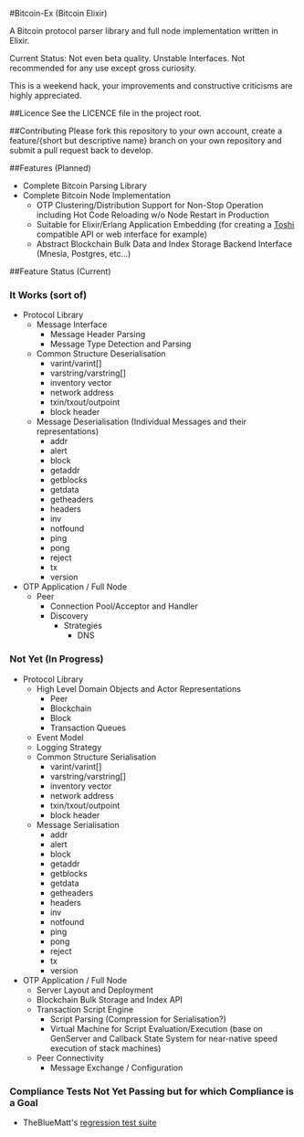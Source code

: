 #Bitcoin-Ex (Bitcoin Elixir)

A Bitcoin protocol parser library and full node implementation written in Elixir.

Current Status: Not even beta quality. Unstable Interfaces.
Not recommended for any use except gross curiosity.

This is a weekend hack, your improvements and constructive criticisms are highly appreciated.

##Licence
See the LICENCE file in the project root.

##Contributing
Please fork this repository to your own account, create a feature/{short but descriptive name} branch on your own
repository and submit a pull request back to develop.

##Features (Planned)

* Complete Bitcoin Parsing Library
* Complete Bitcoin Node Implementation
  * OTP Clustering/Distribution Support for Non-Stop Operation including Hot Code Reloading w/o Node Restart in Production
  * Suitable for Elixir/Erlang Application Embedding (for creating a [Toshi](https://github.com/coinbase/toshi) compatible API or web interface for example)
  * Abstract Blockchain Bulk Data and Index Storage Backend Interface (Mnesia, Postgres, etc...)

##Feature Status (Current)

### It Works (sort of)

* Protocol Library
  * Message Interface
    * Message Header Parsing
    * Message Type Detection and Parsing
  * Common Structure Deserialisation
    * varint/varint[]
    * varstring/varstring[]
    * inventory vector
    * network address
    * txin/txout/outpoint
    * block header
  * Message Deserialisation (Individual Messages and their representations)
    * addr
    * alert
    * block
    * getaddr
    * getblocks
    * getdata
    * getheaders
    * headers
    * inv
    * notfound
    * ping
    * pong
    * reject
    * tx
    * version
* OTP Application / Full Node
  * Peer
    * Connection Pool/Acceptor and Handler
    * Discovery
      * Strategies
        * DNS

### Not Yet (In Progress)

* Protocol Library
  * High Level Domain Objects and Actor Representations
    * Peer
    * Blockchain
    * Block
    * Transaction Queues
  * Event Model
  * Logging Strategy
  * Common Structure Serialisation
    * varint/varint[]
    * varstring/varstring[]
    * inventory vector
    * network address
    * txin/txout/outpoint
    * block header  
  * Message Serialisation
    * addr
    * alert
    * block
    * getaddr
    * getblocks
    * getdata
    * getheaders
    * headers
    * inv
    * notfound
    * ping
    * pong
    * reject
    * tx
    * version
* OTP Application / Full Node
  * Server Layout and Deployment
  * Blockchain Bulk Storage and Index API
  * Transaction Script Engine
    * Script Parsing (Compression for Serialisation?)
    * Virtual Machine for Script Evaluation/Execution (base on GenServer and Callback State System for near-native speed execution of stack machines)
  * Peer Connectivity
    * Message Exchange / Configuration

### Compliance Tests Not Yet Passing but for which Compliance is a Goal

* TheBlueMatt's [regression test suite](https://github.com/TheBlueMatt/test-scripts)
